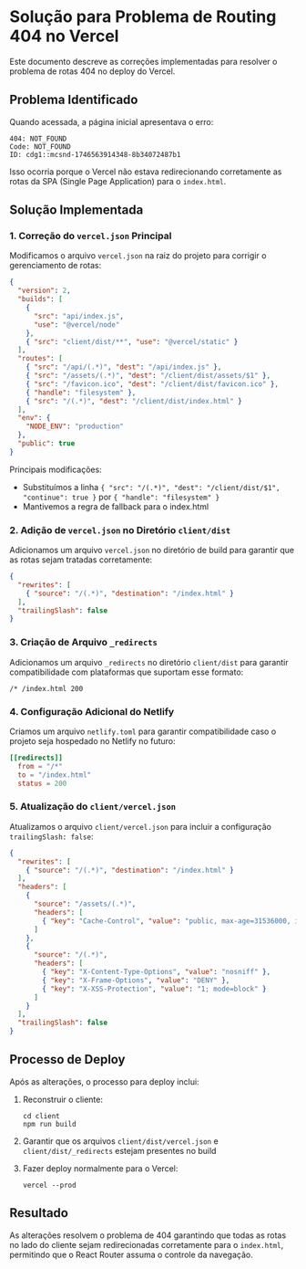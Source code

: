 # Solução para Problema de Routing 404 no Vercel

Este documento descreve as correções implementadas para resolver o problema de rotas 404 no deploy do Vercel.

## Problema Identificado

Quando acessada, a página inicial apresentava o erro:
```
404: NOT_FOUND
Code: NOT_FOUND
ID: cdg1::mcsnd-1746563914348-8b34072487b1
```

Isso ocorria porque o Vercel não estava redirecionando corretamente as rotas da SPA (Single Page Application) para o `index.html`.

## Solução Implementada

### 1. Correção do `vercel.json` Principal

Modificamos o arquivo `vercel.json` na raiz do projeto para corrigir o gerenciamento de rotas:

```json
{
  "version": 2,
  "builds": [
    { 
      "src": "api/index.js", 
      "use": "@vercel/node"
    },
    { "src": "client/dist/**", "use": "@vercel/static" }
  ],
  "routes": [
    { "src": "/api/(.*)", "dest": "/api/index.js" },
    { "src": "/assets/(.*)", "dest": "/client/dist/assets/$1" },
    { "src": "/favicon.ico", "dest": "/client/dist/favicon.ico" },
    { "handle": "filesystem" },
    { "src": "/(.*)", "dest": "/client/dist/index.html" }
  ],
  "env": {
    "NODE_ENV": "production"
  },
  "public": true
}
```

Principais modificações:
- Substituímos a linha `{ "src": "/(.*)", "dest": "/client/dist/$1", "continue": true }` por `{ "handle": "filesystem" }`
- Mantivemos a regra de fallback para o index.html

### 2. Adição de `vercel.json` no Diretório `client/dist`

Adicionamos um arquivo `vercel.json` no diretório de build para garantir que as rotas sejam tratadas corretamente:

```json
{
  "rewrites": [
    { "source": "/(.*)", "destination": "/index.html" }
  ],
  "trailingSlash": false
}
```

### 3. Criação de Arquivo `_redirects`

Adicionamos um arquivo `_redirects` no diretório `client/dist` para garantir compatibilidade com plataformas que suportam esse formato:

```
/* /index.html 200
```

### 4. Configuração Adicional do Netlify

Criamos um arquivo `netlify.toml` para garantir compatibilidade caso o projeto seja hospedado no Netlify no futuro:

```toml
[[redirects]]
  from = "/*"
  to = "/index.html"
  status = 200
```

### 5. Atualização do `client/vercel.json`

Atualizamos o arquivo `client/vercel.json` para incluir a configuração `trailingSlash: false`:

```json
{
  "rewrites": [
    { "source": "/(.*)", "destination": "/index.html" }
  ],
  "headers": [
    {
      "source": "/assets/(.*)",
      "headers": [
        { "key": "Cache-Control", "value": "public, max-age=31536000, immutable" }
      ]
    },
    {
      "source": "/(.*)",
      "headers": [
        { "key": "X-Content-Type-Options", "value": "nosniff" },
        { "key": "X-Frame-Options", "value": "DENY" },
        { "key": "X-XSS-Protection", "value": "1; mode=block" }
      ]
    }
  ],
  "trailingSlash": false
}
```

## Processo de Deploy

Após as alterações, o processo para deploy inclui:

1. Reconstruir o cliente:
   ```
   cd client
   npm run build
   ```

2. Garantir que os arquivos `client/dist/vercel.json` e `client/dist/_redirects` estejam presentes no build

3. Fazer deploy normalmente para o Vercel:
   ```
   vercel --prod
   ```

## Resultado

As alterações resolvem o problema de 404 garantindo que todas as rotas no lado do cliente sejam redirecionadas corretamente para o `index.html`, permitindo que o React Router assuma o controle da navegação. 